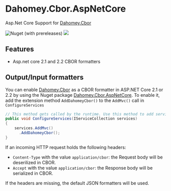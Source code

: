 # Dahomey.Cbor.AspNetCore
Asp.Net Core Support for [Dahomey.Cbor](https://github.com/dahomey-technologies/Dahomey.Cbor)

![Nuget (with prereleases)](https://img.shields.io/nuget/vpre/Dahomey.Cbor.AspNetCore)
![](https://github.com/dahomey-technologies/Dahomey.Cbor.AspNetCore/workflows/Build%20and%20Test/badge.svg)

## Features
* Asp.net core 2.1 and 2.2 CBOR formatters

## Output/Input formatters
You can enable [Dahomey.Cbor](https://github.com/dahomey-technologies/Dahomey.Cbor) as a CBOR formatter in ASP.NET Core 2.1 or 2.2 by using the Nuget package [Dahomey.Cbor.AspNetCore](https://www.nuget.org/packages/Dahomey.Cbor.AspNetCore/). To enable it, add the extension method ``AddDahomeyCbor()`` to the ``AddMvc()`` call in ``ConfigureServices``

```csharp
// This method gets called by the runtime. Use this method to add services to the container.
public void ConfigureServices(IServiceCollection services)
{
    services.AddMvc()
      .AddDahomeyCbor();
}
```
If an incoming HTTP request holds the following headers:
* ``Content-Type`` with the value ``application/cbor``: the Request body will be deserilized in CBOR.
* ``Accept`` with the value ``application/cbor``: the Response body will be serialized in CBOR.

If the headers are missing, the default JSON formatters will be used.
